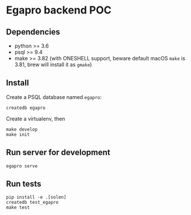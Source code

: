 # Egapro backend POC

## Dependencies

- python >= 3.6
- psql >= 9.4
- make >= 3.82 (with ONESHELL support, beware default macOS `make` is 3.81, brew will install it as `gmake`)

## Install

Create a PSQL database named `egapro`:

    createdb egapro

Create a virtualenv, then

    make develop
    make init

## Run server for development

    egapro serve


## Run tests

    pip install -e .[solen]
    createdb test_egapro
    make test
